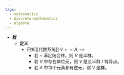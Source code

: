```yaml
---
tags:
  - mathematics
  - discrete-mathematics
  - algebra
---
```

- **群**
	- **定义**
		- 已知[[代数系统]] $V=<A,\circ>$
			- 若 $\circ$ 满足结合律，则 $V$ 是半群。
			- 若 $V$ 中存在单位元，则 $V$ 是幺半群 / 特异点。
			- 若 $A$ 中每个元素都有逆元，则 $V$ 是群。